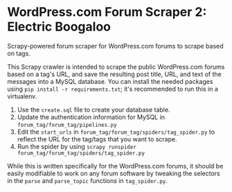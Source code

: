 # WordPress.com Forum Scraper 2: Electric Boogaloo
Scrapy-powered forum scraper for WordPress.com forums to scrape based on tags.

This Scrapy crawler is intended to scrape the public WordPress.com forums based on a tag's URL, and save the resulting post title, URL, and text of the messages into a MySQL database. You can install the needed packages using `pip install -r requirements.txt`; it's recommended to run this in a virtualenv.

1. Use the `create.sql` file to create your database table.
2. Update the authentication information for MySQL in `forum_tag/forum_tag/pipelines.py`
3. Edit the `start_urls` in `forum_tag/forum_tag/spiders/tag_spider.py` to reflect the URL for the tag/tags that you want to scrape.
4. Run the spider by using `scrapy runspider forum_tag/forum_tag/spiders/tag_spider.py`

While this is written specifically for the WordPress.com forums, it should be easily modifiable to work on any forum software by tweaking the selectors in the `parse` and `parse_topic` functions in `tag_spider.py`.
